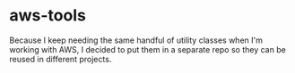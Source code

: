 # aws-tools
Because I keep needing the same handful of utility classes when I'm working with AWS, I decided to put them in a separate repo so they can be reused in different projects.

